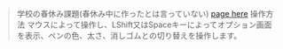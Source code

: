 >学校の春休み課題(春休み中に作ったとは言っていない)
>[page here](https://kiji-haru.github.io/gakkounokadai/)
>操作方法
>マウスによって操作し、LShift又はSpaceキーによってオプション画面を表示、ペンの色、太さ、消しゴムとの切り替えを操作します。
